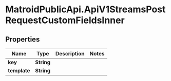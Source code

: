 # MatroidPublicApi.ApiV1StreamsPostRequestCustomFieldsInner

## Properties

Name | Type | Description | Notes
------------ | ------------- | ------------- | -------------
**key** | **String** |  | 
**template** | **String** |  | 


